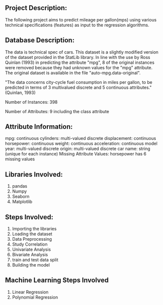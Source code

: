 ## Project Description: 
The following project aims to predict mileage per gallon(mps) using various technical specifications (features) as input to the regression algorithms. 

## Database Description:

The data is technical spec of cars. This dataset is a slightly modified version of the dataset provided in the StatLib library. In line with the use by Ross Quinlan (1993) in predicting the attribute "mpg", 8 of the original instances were removed because they had unknown values for the "mpg" attribute. The original dataset is available in the file "auto-mpg.data-original".

"The data concerns city-cycle fuel consumption in miles per gallon, to be predicted in terms of 3 multivalued discrete and 5 continuous attributes." (Quinlan, 1993)

Number of Instances: 398

Number of Attributes: 9 including the class attribute

## Attribute Information:

mpg: continuous cylinders: multi-valued discrete displacement: continuous horsepower: continuous weight: continuous acceleration: continuous model year: multi-valued discrete origin: multi-valued discrete car name: string (unique for each instance) Missing Attribute Values: horsepower has 6 missing values

## Libraries Involved:
1. pandas
2. Numpy
3. Seaborn
4. Matplotlib

## Steps Involved:
1. Importing the libraries
2. Loading the dataset
3. Data Preprocessing
4. Study Correlation
5. Univariate Analysis
6. Bivariate Analysis
7. train and test data split
8. Building the model

## Machine Learning Steps Involved
1. Linear Regression
2. Polynomial Regression

